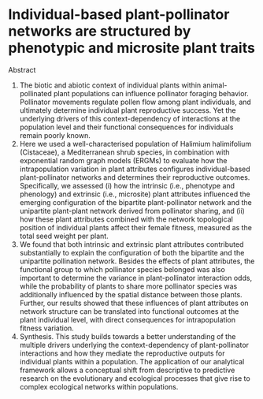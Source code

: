 # Individual-based plant-pollinator networks are structured by phenotypic and microsite plant traits
 
Abstract
1. The biotic and abiotic context of individual plants within animal-pollinated plant populations can influence pollinator foraging behavior. Pollinator movements regulate pollen flow among plant individuals, and ultimately determine individual plant reproductive success. Yet the underlying drivers of this context-dependency of interactions at the population level and their functional consequences for individuals remain poorly known.
2. Here we used a well-characterised population of Halimium halimifolium (Cistaceae), a Mediterranean shrub species, in combination with exponential random graph models (ERGMs) to evaluate how the intrapopulation variation in plant attributes configures individual-based plant-pollinator networks and determines their reproductive outcomes. Specifically, we assessed (i) how the intrinsic (i.e., phenotype and phenology) and extrinsic (i.e., microsite) plant attributes influenced the emerging configuration of the bipartite plant-pollinator network and the unipartite plant-plant network derived from pollinator sharing, and (ii) how these plant attributes combined with the network topological position of individual plants affect their female fitness, measured as the total seed weight per plant.
3. We found that both intrinsic and extrinsic plant attributes contributed substantially to explain the configuration of both the bipartite and the unipartite pollination network. Besides the effects of plant attributes, the functional group to which pollinator species belonged was also important to determine the variance in plant-pollinator interaction odds, while the probability of plants to share more pollinator species was additionally influenced by the spatial distance between those plants. Further, our results showed that these influences of plant attributes on network structure can be translated into functional outcomes at the plant individual level, with direct consequences for intrapopulation fitness variation. 
4. Synthesis. This study builds towards a better understanding of the multiple drivers underlying the context-dependency of plant-pollinator interactions and how they mediate the reproductive outputs for individual plants within a population. The application of our analytical framework allows a conceptual shift from descriptive to predictive research on the evolutionary and ecological processes that give rise to complex ecological networks within populations. 

